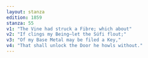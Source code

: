 ```yaml
---
layout: stanza
edition: 1859
stanza: 55
v1: "The Vine had struck a Fibre; which about"
v2: "If clings my Being—let the Súfi flout;"
v3: "⁠Of my Base Metal may be filed a Key,"
v4: "That shall unlock the Door he howls without."
---
```

